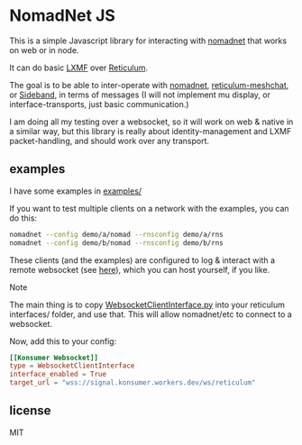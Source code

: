 # NomadNet JS

This is a simple Javascript library for interacting with [nomadnet](https://github.com/markqvist/NomadNet) that works on web or in node.

It can do basic [LXMF](https://github.com/markqvist/LXMF) over [Reticulum](https://github.com/markqvist/Reticulum).

The goal is to be able to inter-operate with [nomadnet](https://github.com/markqvist/NomadNet), [reticulum-meshchat](https://github.com/liamcottle/reticulum-meshchat), or [Sideband](https://github.com/markqvist/Sideband), in terms of messages (I will not implement mu display, or interface-transports, just basic communication.)

I am doing all my testing over a websocket, so it will work on web & native in a similar way, but this library is really about identity-management and LXMF packet-handling, and should work over any transport.

## examples

I have some examples in [examples/](examples/)

If you want to test multiple clients on a network with the examples, you can do this:

```sh
nomadnet --config demo/a/nomad --rnsconfig demo/a/rns
nomadnet --config demo/b/nomad --rnsconfig demo/b/rns
```

These clients (and the examples) are configured to log & interact with a remote websocket (see [here](https://github.com/konsumer/signal-worker)), which you can host yourself, if you like.

> [!NOTE]
> The main thing is to copy [WebsocketClientInterface.py](demo/interfaces/WebsocketClientInterface.py) into your reticulum interfaces/ folder, and use that. This will allow nomadnet/etc to connect to a websocket.

Now, add this to your config:

```toml
[[Konsumer Websocket]]
type = WebsocketClientInterface
interface_enabled = True
target_url = "wss://signal.konsumer.workers.dev/ws/reticulum"
```

## license

MIT
